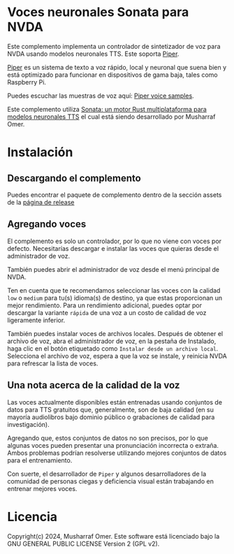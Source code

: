 # Voces neuronales Sonata para NVDA

Este complemento implementa un controlador de sintetizador de voz para NVDA usando modelos neuronales TTS. Este soporta [Piper](https://github.com/rhasspy/piper).

[Piper](https://github.com/rhasspy/piper) es un sistema de texto a voz rápido, local y neuronal que suena bien y está optimizado para funcionar en dispositivos de gama baja, tales como Raspberry Pi.

Puedes escuchar las muestras de voz aquí: [Piper voice samples](https://rhasspy.github.io/piper-samples/).

Este complemento utiliza [Sonata: un motor Rust multiplataforma para modelos neuronales TTS](https://github.com/mush42/ssonata) el cual está siendo desarrollado por Musharraf Omer.


# Instalación

## Descargando el complemento

Puedes encontrar el paquete de complemento dentro de la sección assets de la [página de release](https://github.com/mush42/sonata-nvda/releases/latest)

## Agregando voces

El complemento es solo un controlador, por lo que no viene con voces por defecto. Necesitarías descargar e instalar las voces que quieras desde el administrador de voz.

También puedes abrir el administrador de voz desde el menú principal de NVDA.

Ten en cuenta que te recomendamos seleccionar las voces con la calidad  `low` o `medium` para tu(s) idioma(s) de destino, ya que estas proporcionan un mejor rendimiento. Para un rendimiento adicional, puedes optar por descargar la variante `rápida` de una voz a un costo de calidad de voz ligeramente inferior.

También puedes instalar voces de archivos locales. Después de obtener el archivo de voz, abra el administrador de voz, en la pestaña de Instalado, haga clic en el botón etiquetado como `Instalar desde un archivo local`. Selecciona el archivo de voz, espera a que la voz se instale, y reinicia NVDA para refrescar la lista de voces.

## Una nota acerca de la calidad de la voz

Las voces actualmente disponibles están entrenadas usando conjuntos de datos para TTS gratuitos que, generalmente, son de baja calidad (en su mayoría audiolibros bajo dominio público o grabaciones de calidad para investigación).

Agregando que, estos conjuntos de datos no son precisos, por lo que algunas voces pueden presentar una pronunciación incorrecta o extraña. Ambos problemas podrían resolverse utilizando mejores conjuntos de datos para el entrenamiento.

Con suerte, el desarrollador de `Piper` y algunos desarrolladores de la comunidad de personas ciegas y deficiencia visual están trabajando en entrenar mejores voces.

# Licencia

Copyright(c) 2024, Musharraf Omer. Este software está licenciado bajo la GNU GENERAL PUBLIC LICENSE Version 2 (GPL v2).
